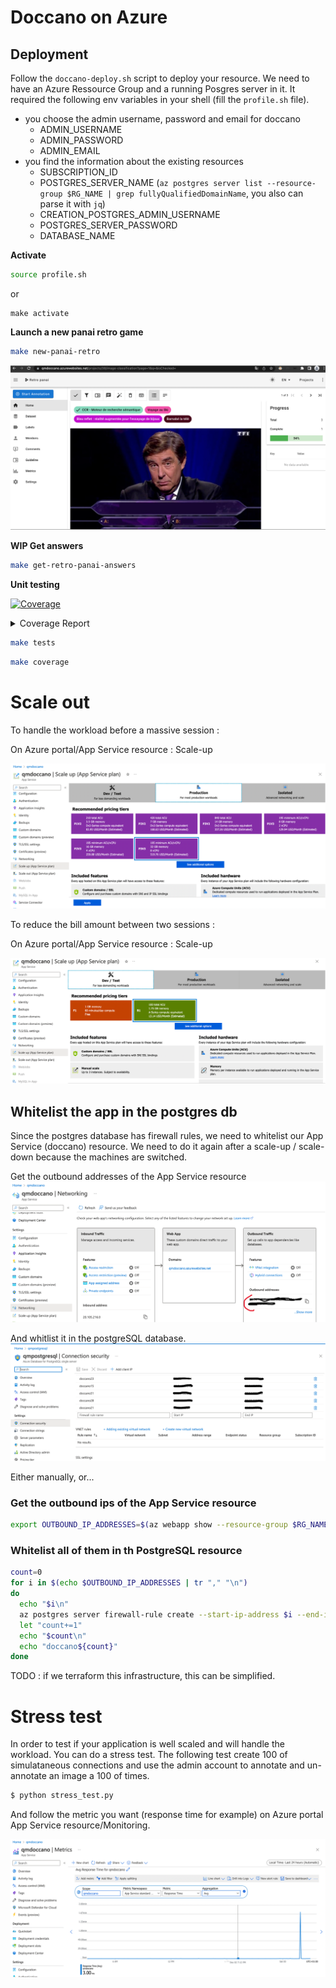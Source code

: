 # Doccano on Azure

## Deployment
Follow the `doccano-deploy.sh` script to deploy your resource.
We need to have an Azure Ressource Group and a running Posgres server in it.
It required the following env variables in your shell (fill the `profile.sh` file).

- you choose the admin username, password and email for doccano
  - ADMIN_USERNAME
  - ADMIN_PASSWORD
  - ADMIN_EMAIL
- you find the information about the existing resources
  - SUBSCRIPTION_ID
  - POSTGRES_SERVER_NAME (`az postgres server list --resource-group $RG_NAME | grep fullyQualifiedDomainName`, you also can parse it with `jq`)
  - CREATION_POSTGRES_ADMIN_USERNAME
  - POSTGRES_SERVER_PASSWORD
  - DATABASE_NAME

**Activate**
````bash
source profile.sh
````
or 
````
make activate
````

**Launch a new panai retro game**

````bash
make new-panai-retro
````
![Screen-annotation](docs/screen-annotation.png?raw=true "Screen-annotation")


**WIP Get answers**

````bash
make get-retro-panai-answers
````

**Unit testing**

<!-- Pytest Coverage Comment:Begin -->
<a href="https://github.com/benoitLebreton-perso/doccano_on_azure/blob/main/README.md"><img alt="Coverage" src="https://img.shields.io/badge/Coverage-55%25-orange.svg" /></a><details><summary>Coverage Report </summary><table><tr><th>File</th><th>Stmts</th><th>Miss</th><th>Cover</th><th>Missing</th></tr><tbody><tr><td colspan="5"><b>src/faceswaps</b></td></tr><tr><td>&nbsp; &nbsp;<a href="https://github.com/benoitLebreton-perso/doccano_on_azure/blob/main/src/faceswaps/process_answers.py">process_answers.py</a></td><td>30</td><td>30</td><td>0%</td><td><a href="https://github.com/benoitLebreton-perso/doccano_on_azure/blob/main/src/faceswaps/process_answers.py#L1-L71">1&ndash;71</a></td></tr><tr><td colspan="5"><b>src/retro_panai</b></td></tr><tr><td>&nbsp; &nbsp;<a href="https://github.com/benoitLebreton-perso/doccano_on_azure/blob/main/src/retro_panai/get_answers.py">get_answers.py</a></td><td>30</td><td>30</td><td>0%</td><td><a href="https://github.com/benoitLebreton-perso/doccano_on_azure/blob/main/src/retro_panai/get_answers.py#L1-L63">1&ndash;63</a></td></tr><tr><td colspan="5"><b>src/retro_panai/repositories</b></td></tr><tr><td>&nbsp; &nbsp;<a href="https://github.com/benoitLebreton-perso/doccano_on_azure/blob/main/src/retro_panai/repositories/data_repository.py">data_repository.py</a></td><td>33</td><td>19</td><td>42%</td><td><a href="https://github.com/benoitLebreton-perso/doccano_on_azure/blob/main/src/retro_panai/repositories/data_repository.py#L20-L21">20&ndash;21</a>, <a href="https://github.com/benoitLebreton-perso/doccano_on_azure/blob/main/src/retro_panai/repositories/data_repository.py#L25-L37">25&ndash;37</a>, <a href="https://github.com/benoitLebreton-perso/doccano_on_azure/blob/main/src/retro_panai/repositories/data_repository.py#L41-L44">41&ndash;44</a></td></tr><tr><td><b>TOTAL</b></td><td><b>174</b></td><td><b>79</b></td><td><b>55%</b></td><td>&nbsp;</td></tr></tbody></table></details>
<!-- Pytest Coverage Comment:End -->

````bash
make tests
````

````bash
make coverage
````

# Scale out

To handle the workload before a massive session :

On Azure portal/App Service resource : Scale-up


![Scale-up](docs/scale-up.png?raw=true "Scale-Up")

To reduce the bill amount between two sessions :

On Azure portal/App Service resource : Scale-up

![Scale-Down](docs/scale-down.png?raw=true "Scale-Down")

## Whitelist the app in the postgres db

Since the postgres database has firewall rules, we need to whitelist our App Service (doccano) resource.
We need to do it again after a scale-up / scale-down because the machines are switched.

Get the outbound addresses of the App Service resource
![Outbound-Addresses](docs/outbound-addresses.png?raw=true "Outbound-Addresses")

And whitlist it in the postgreSQL database.
![Whitelist-IPs](docs/postgres-whitelist.png?raw=true "Whitelist-IPs")

Either manually, or...

### Get the outbound ips of the App Service resource

````bash
export OUTBOUND_IP_ADDRESSES=$(az webapp show --resource-group $RG_NAME --name $WEB_APP_NAME --query outboundIpAddresses --output tsv)
````

### Whitelist all of them in th PostgreSQL resource

````bash
count=0
for i in $(echo $OUTBOUND_IP_ADDRESSES | tr "," "\n")
do
  echo "$i\n"
  az postgres server firewall-rule create --start-ip-address $i --end-ip-address $i --name doccano${count} --resource-group $RG_NAME --server-name qmpostgresql
  let "count+=1" 
  echo "$count\n"
  echo "doccano${count}"
done
````

TODO : if we terraform this infrastructure, this can be simplified.

# Stress test

In order to test if your application is well scaled and will handle the workload.
You can do a stress test. The following test create 100 of simulataneous connections and use the admin account to annotate and un-annotate an image a 100 of times.

````bash
$ python stress_test.py
````

And follow the metric you want (response time for example) on Azure portal App Service resource/Monitoring.

![Monitor-Response-Time](docs/monitor-response-time.png?raw=true "Monitor-Response-Time")